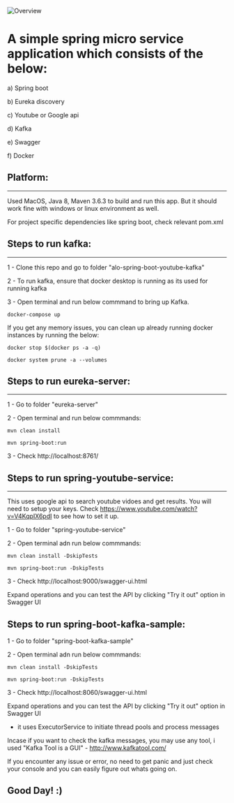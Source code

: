 ![Overview]("https://github.com/alogithub1/alo-spring-boot-youtube-kafka/blob/master/Springboot-youtube-kafka-overview.png")

# A simple spring micro service application which consists of the below:

a) Spring boot

b) Eureka discovery

c) Youtube or Google api

d) Kafka

e) Swagger

f) Docker


## Platform:
---------------------------------
Used MacOS, Java 8, Maven 3.6.3 to build and run this app. But it should work fine with windows or linux environment as well.

For project specific dependencies like spring boot, check relevant pom.xml


## Steps to run kafka:
---------------------------------
1 - Clone this repo and go to folder "alo-spring-boot-youtube-kafka"

2 - To run kafka, ensure that docker desktop is running as its used for running kafka

3 - Open terminal and run below commmand to bring up Kafka.
    
    docker-compose up
    
   If you get any memory issues, you can clean up already running docker instances by running the below:
   
    docker stop $(docker ps -a -q)

    docker system prune -a --volumes
    

## Steps to run eureka-server:
---------------------------------
1 - Go to folder "eureka-server"

2 - Open terminal and run below commmands:

    mvn clean install
    
    mvn spring-boot:run
    
3 - Check http://localhost:8761/


## Steps to run spring-youtube-service:
---------------------------------

This uses google api to search youtube vidoes and get results. You will need to setup your keys.
Check https://www.youtube.com/watch?v=V4KqpIX6pdI to see how to set it up.

1 - Go to folder "spring-youtube-service"

2 - Open terminal adn run below commmands:

    mvn clean install -DskipTests
    
    mvn spring-boot:run -DskipTests
    
3 - Check http://localhost:9000/swagger-ui.html

Expand operations and you can test the API by clicking "Try it out" option in Swagger UI

    
## Steps to run spring-boot-kafka-sample:

1 - Go to folder "spring-boot-kafka-sample"

2 - Open terminal adn run below commmands:

    mvn clean install -DskipTests
    
    mvn spring-boot:run -DskipTests
    
3 - Check http://localhost:8060/swagger-ui.html

Expand operations and you can test the API by clicking "Try it out" option in Swagger UI

* it uses ExecutorService to initiate thread pools and process messages

Incase if you want to check the kafka messages, you may use any tool, i used "Kafka Tool is a GUI" - http://www.kafkatool.com/


If you encounter any issue or error, no need to get panic and just check your console and you can easily figure out whats going on.

## Good Day!  :)
